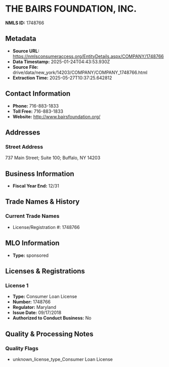 # THE BAIRS FOUNDATION, INC.

**NMLS ID:** 1748766

## Metadata
- **Source URL:** https://nmlsconsumeraccess.org/EntityDetails.aspx/COMPANY/1748766
- **Data Timestamp:** 2025-01-24T04:43:53.930Z
- **Source File:** drive/data/new_york/14203/COMPANY/COMPANY_1748766.html
- **Extraction Time:** 2025-05-27T10:37:25.642812

## Contact Information
- **Phone:** 716-883-1833
- **Toll Free:** 716-883-1833
- **Website:** http://www.bairsfoundation.org/

## Addresses
### Street Address
737 Main Street; Suite 100; Buffalo, NY 14203

## Business Information
- **Fiscal Year End:** 12/31

## Trade Names & History
### Current Trade Names
- License/Registration #: 1748766

## MLO Information
- **Type:** sponsored

## Licenses & Registrations

### License 1
- **Type:** Consumer Loan License
- **Number:** 1748766
- **Regulator:** Maryland
- **Issue Date:** 09/17/2018
- **Authorized to Conduct Business:** No

## Quality & Processing Notes
### Quality Flags
- unknown_license_type_Consumer Loan License
